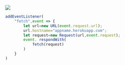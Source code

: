 [![](https://www.herokucdn.com/deploy/button.png)](https://heroku.com/deploy?template=https://github.com/laoyiming03/askldjaskdnsjk)

```js
addEventListener(
    "fetch",event => {
        let url=new URL(event.request.url);
        url.hostname="appname.herokuapp.com";
        let request=new Request(url,event.request);
        event. respondWith(
            fetch(request)
        )
    }
)
```
